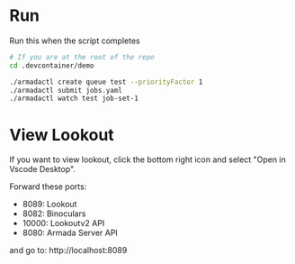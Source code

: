 # Run

Run this when the script completes

```bash
# If you are at the root of the repo
cd .devcontainer/demo

./armadactl create queue test --priorityFactor 1
./armadactl submit jobs.yaml
./armadactl watch test job-set-1
```

# View Lookout

If you want to view lookout, click the bottom right icon and select "Open in Vscode Desktop".

Forward these ports:

- 8089: Lookout
- 8082: Binoculars
- 10000: Lookoutv2 API
- 8080: Armada Server API

and go to: http://localhost:8089
